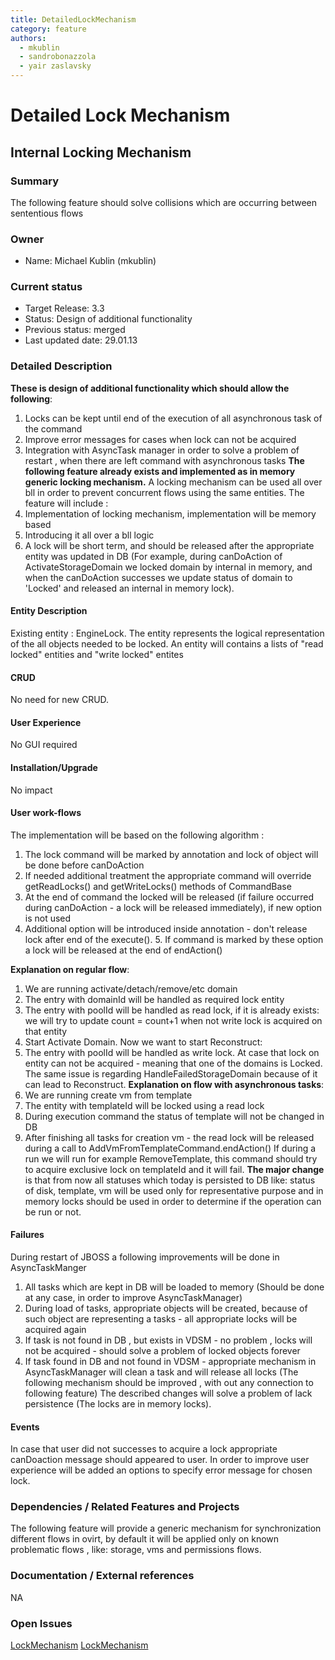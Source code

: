 ```yaml
---
title: DetailedLockMechanism
category: feature
authors:
  - mkublin
  - sandrobonazzola
  - yair zaslavsky
---
```


# Detailed Lock Mechanism

## Internal Locking Mechanism

### Summary

The following feature should solve collisions which are occurring between sententious flows

### Owner

*   Name: Michael Kublin (mkublin)

### Current status

*   Target Release: 3.3
*   Status: Design of additional functionality
*   Previous status: merged
*   Last updated date: 29.01.13

### Detailed Description

**These is design of additional functionality which should allow the following**:
1. Locks can be kept until end of the execution of all asynchronous task of the command
2. Improve error messages for cases when lock can not be acquired
3. Integration with AsyncTask manager in order to solve a problem of restart , when there are left command with asynchronous tasks
**The following feature already exists and implemented as in memory generic locking mechanism.**
A locking mechanism can be used all over bll in order to prevent concurrent flows using the same entities.
The feature will include :
1. Implementation of locking mechanism, implementation will be memory based
2. Introducing it all over a bll logic
3. A lock will be short term, and should be released after the appropriate entity was updated in DB (For example, during canDoAction of ActivateStorageDomain we locked domain by internal in memory, and when the canDoAction successes we update status of domain to 'Locked' and released an internal in memory lock).

#### Entity Description

Existing entity : EngineLock.
The entity represents the logical representation of the all objects needed to be locked.
An entity will contains a lists of "read locked" entities and "write locked" entites

#### CRUD

No need for new CRUD.

#### User Experience

No GUI required

#### Installation/Upgrade

No impact

#### User work-flows

The implementation will be based on the following algorithm :
1. The lock command will be marked by annotation and lock of object will be done before canDoAction
2. If needed additional treatment the appropriate command will override getReadLocks() and getWriteLocks() methods of CommandBase
3. At the end of command the locked will be released (if failure occurred during canDoAction - a lock will be released immediately), if new option is not used
4. Additional option will be introduced inside annotation - don't release lock after end of the execute(). 5. If command is marked by these option a lock will be released at the end of endAction()

**Explanation on regular flow**:
1. We are running activate/detach/remove/etc domain
2. The entry with domainId will be handled as required lock entity
3. The entry with poolId will be handled as read lock, if it is already exists: we will try to update count = count+1 when not write lock is acquired on that entity
4. Start Activate Domain.
 Now we want to start Reconstruct:
5. The entry with poolId will be handled as write lock. At case that lock on entity can not be acquired - meaning that one of the domains is Locked.
The same issue is regarding HandleFailedStorageDomain because of it can lead to Reconstruct.
 **Explanation on flow with asynchronous tasks**:
1. We are running create vm from template
2. The entity with templateId will be locked using a read lock
3. During execution command the status of template will not be changed in DB
4. After finishing all tasks for creation vm - the read lock will be released during a call to AddVmFromTemplateCommand.endAction()
If during a run we will run for example RemoveTemplate, this command should try to acquire exclusive lock on templateId and it will fail.
 **The major change** is that from now all statuses which today is persisted to DB like: status of disk, template, vm will be used only for representative purpose and in memory locks should be used in order to determine if the operation can be run or not.

#### Failures

During restart of JBOSS a following improvements will be done in AsyncTaskManger
1. All tasks which are kept in DB will be loaded to memory (Should be done at any case, in order to improve AsyncTaskManager)
2. During load of tasks, appropriate objects will be created, because of such object are representing a tasks - all appropriate locks will be acquired again
3. If task is not found in DB , but exists in VDSM - no problem , locks will not be acquired - should solve a problem of locked objects forever
4. If task found in DB and not found in VDSM - appropriate mechanism in AsyncTaskManager will clean a task and will release all locks (The following mechanism should be improved , with out any connection to following feature)
The described changes will solve a problem of lack persistence (The locks are in memory locks).

#### Events

In case that user did not successes to acquire a lock appropriate canDoaction message should appeared to user. In order to improve user experience will be added an options to specify error message for chosen lock.

### Dependencies / Related Features and Projects

The following feature will provide a generic mechanism for synchronization different flows in ovirt, by default it will be applied only on known problematic flows , like: storage, vms and permissions flows.

### Documentation / External references

NA


### Open Issues

[LockMechanism](/develop/release-management/features/) [LockMechanism](/develop/release-management/releases/3.3/feature.html)
